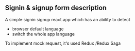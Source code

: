 ## Signin & signup form description

A simple signin signup react app which has an ability to detect

 - browser default language
 - switch the whole app language

To implement mock request, it's used Redux /Redux Saga
